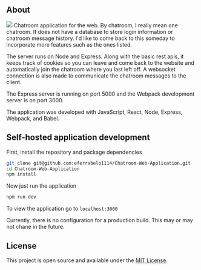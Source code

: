 ## About
<img src="https://img.shields.io/badge/License-MIT-blue.svg">
Chatroom application for the web. By chatroom, I really mean one chatroom. It does not have a database to store login information or chatroom message history. I'd like to come back to this someday to incorporate more features such as the ones listed.


The server runs on Node and Express. Along with the basic rest apis, it keeps track of cookies so you can leave and come back to the website and automatically join the chatroom where you last left off. A websocket connection is also made to communicate the chatroom messages to the client.

The Express server is running on port 5000 and the Webpack development server is on port 3000.

The application was developed with JavaScript, React, Node, Express, Webpack, and Babel.

## Self-hosted application development

First, install the repository and package dependencies

```bash
git clone git@github.com:eferrabelo1114/Chatroom-Web-Application.git
cd Chatroom-Web-Application
npm install
```

Now just run the application

```bash
npm run dev
```

To view the application go to `localhost:3000`

Currently, there is no configuration for a production build. This may or may not chane in the future.

## License

This project is open source and available under the [MIT License](LICENSE).